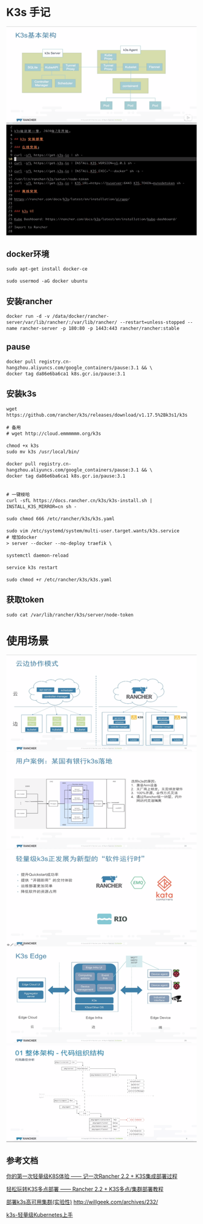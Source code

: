 # K3s 手记
![基本架构](image/k3s1.png)
![安装方式](image/k3s2.png)

## docker环境
```
sudo apt-get install docker-ce 

sudo usermod -aG docker ubuntu
```
## 安装rancher
```
docker run -d -v /data/docker/rancher-server/var/lib/rancher/:/var/lib/rancher/ --restart=unless-stopped --name rancher-server -p 180:80 -p 1443:443 rancher/rancher:stable
```
## pause
```
docker pull registry.cn-hangzhou.aliyuncs.com/google_containers/pause:3.1 && \
docker tag da86e6ba6ca1 k8s.gcr.io/pause:3.1
```

## 安装k3s
```
wget https://github.com/rancher/k3s/releases/download/v1.17.5%2Bk3s1/k3s

# 备用 
# wget http://cloud.emmmmmm.org/k3s

chmod +x k3s 
sudo mv k3s /usr/local/bin/

docker pull registry.cn-hangzhou.aliyuncs.com/google_containers/pause:3.1 && \
docker tag da86e6ba6ca1 k8s.gcr.io/pause:3.1


# 一键梭哈
curl -sfL https://docs.rancher.cn/k3s/k3s-install.sh | INSTALL_K3S_MIRROR=cn sh -

sudo chmod 666 /etc/rancher/k3s/k3s.yaml

sudo vim /etc/systemd/system/multi-user.target.wants/k3s.service
# 增加docker
> server --docker --no-deploy traefik \

systemctl daemon-reload

service k3s restart

sudo chmod +r /etc/rancher/k3s/k3s.yaml

```

## 获取token
``
sudo cat /var/lib/rancher/k3s/server/node-token
``


# 使用场景
![云边协作](image/k3s3.png)
![案例](image/k3s4.png)
![前景](image/k3s5.png)
![Edge](image/k3s6.png)
![架构](image/k3s7.png)

## 参考文档
[你的第一次轻量级K8S体验 —— 记一次Rancher 2.2 + K3S集成部署过程](https://blog.ilemonrain.com/docker/rancher-with-k3s.html)

[轻松玩转K3S多点部署 —— Rancher 2.2 + K3S多点/集群部署教程](https://blog.ilemonrain.com/docker/rancher-with-k3s-multideploy.html)

[部署k3s高可用集群(实验性)](http://willgeek.com/archives/232/) http://willgeek.com/archives/232/

[k3s-轻量级Kubernetes上手](https://dyllanwli.github.io/2019/03/09/k3s-%E8%BD%BB%E9%87%8F%E7%BA%A7Kubernetes%E4%B8%8A%E6%89%8B/)